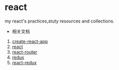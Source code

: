 # react
my react's practices,stuty resources and collections.

- 相关文档
1. [create-react-app](docs/create-react-app.md)
1. [react](docs/react.md)
1. [react-router](docs/react-router.md)
1. [redux](docs/redux.md)
1. [react-redux](docs/react-redux.md)